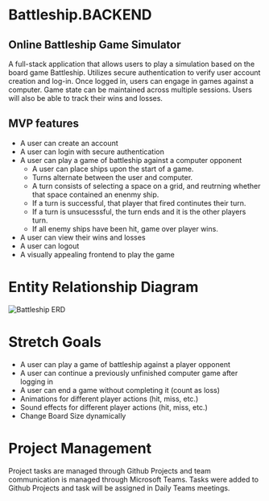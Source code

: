 # Battleship.BACKEND
## Online Battleship Game Simulator

A full-stack application that allows users to play a simulation based on the board game Battleship. Utilizes secure authentication to verify user account creation and log-in. Once logged in, users can engage in games against a computer. Game state can be maintained across multiple sessions. Users will also be able to track their wins and losses.

## MVP features
- A user can create an account
- A user can login with secure authentication
- A user can play a game of battleship against a computer opponent
    - A user can place ships upon the start of a game.
    - Turns alternate between the user and computer.
    - A turn consists of selecting a space on a grid, and reutrning whether that space contained an enenmy ship.
    - If a turn is successful, that player that fired continutes their turn.
    - If a turn is unsucesssful, the turn ends and it is the other players turn.
    - If all enemy ships have been hit, game over player wins.
- A user can view their wins and losses
- A user can logout
- A visually appealing frontend to play the game



# Entity Relationship Diagram
![Battleship ERD](https://github.com/user-attachments/assets/499b4dd4-f173-4f75-92b2-abd554b4f551)


# Stretch Goals
- A user can play a game of battleship against a player opponent
- A user can continue a previously unfinished computer game after logging in
- A user can end a game without completing it (count as loss)
- Animations for different player actions (hit, miss, etc.)
- Sound effects for different player actions (hit,  miss, etc.)
- Change Board Size dynamically

# Project Management
Project tasks are managed through Github Projects and team communication is managed through Microsoft Teams. 
Tasks were added to Github Projects and task will be assigned in Daily Teams meetings. 

